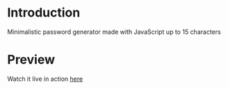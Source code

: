 # Introduction 

Minimalistic password generator made with JavaScript up to 15 characters



# Preview

Watch it live in action [here](https://jayxd1.github.io/Score-Counter/)
